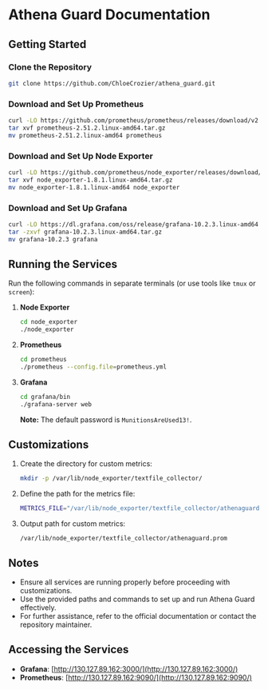 # Athena Guard Documentation

## Getting Started

### Clone the Repository
```bash
git clone https://github.com/ChloeCrozier/athena_guard.git
```

### Download and Set Up Prometheus
```bash
curl -LO https://github.com/prometheus/prometheus/releases/download/v2.51.2/prometheus-2.51.2.linux-amd64.tar.gz
tar xvf prometheus-2.51.2.linux-amd64.tar.gz
mv prometheus-2.51.2.linux-amd64 prometheus
```

### Download and Set Up Node Exporter
```bash
curl -LO https://github.com/prometheus/node_exporter/releases/download/v1.8.1/node_exporter-1.8.1.linux-amd64.tar.gz
tar xvf node_exporter-1.8.1.linux-amd64.tar.gz
mv node_exporter-1.8.1.linux-amd64 node_exporter
```

### Download and Set Up Grafana
```bash
curl -LO https://dl.grafana.com/oss/release/grafana-10.2.3.linux-amd64.tar.gz
tar -zxvf grafana-10.2.3.linux-amd64.tar.gz
mv grafana-10.2.3 grafana
```

## Running the Services

Run the following commands in separate terminals (or use tools like `tmux` or `screen`):

1. **Node Exporter**
    ```bash
    cd node_exporter
    ./node_exporter
    ```

2. **Prometheus**
    ```bash
    cd prometheus
    ./prometheus --config.file=prometheus.yml
    ```

3. **Grafana**
    ```bash
    cd grafana/bin
    ./grafana-server web
    ```
    **Note:** The default password is `MunitionsAreUsed13!`.

## Customizations

1. Create the directory for custom metrics:
    ```bash
    mkdir -p /var/lib/node_exporter/textfile_collector/
    ```

2. Define the path for the metrics file:
    ```bash
    METRICS_FILE="/var/lib/node_exporter/textfile_collector/athenaguard.prom"
    ```

3. Output path for custom metrics:
    ```
    /var/lib/node_exporter/textfile_collector/athenaguard.prom
    ```

## Notes
- Ensure all services are running properly before proceeding with customizations.
- Use the provided paths and commands to set up and run Athena Guard effectively.
- For further assistance, refer to the official documentation or contact the repository maintainer.

## Accessing the Services

- **Grafana**: [http://130.127.89.162:3000/](http://130.127.89.162:3000/)
- **Prometheus**: [http://130.127.89.162:9090/](http://130.127.89.162:9090/)
